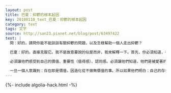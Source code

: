 ```yaml
---
layout: post
title: 巴夏：抑鬱的根本起因
key: 20180110_text_巴夏：抑鬱的根本起因
category: text
tags: 文字
source: http://san23.pixnet.net/blog/post/63497422
text: |
  問：好的，請問你能不能談談有關抑鬱的問題，以及怎樣幫助一個人走出抑鬱？

  巴夏：好的。直接克服它。我不是故意要說的似是而非，我來解釋一下。首先，你必須知道，在你們的星球上、社會裡、種群中，很多你們所謂的情緒狀態，及其可能引發的精神狀況，它們首先、最先都是源於「對自我價值的貶抑」。因此，恢復治癒這類問題的主要因素是「對個體價值的肯定」。

  必須讓他們感受到自己的價值、重要性（值得感）、認同感。必須讓他們知道，他們是被愛著的，被支持著的，值得被照顧的。這可以通過多種具創造性的方式來教導、反映、展現給他們，當然個體差異決定了什麼方法、映像、事例最合適他們。但這一切都必須掛鉤於你們說的「重要性，認同感，根本價值肯定」之上。必須以此為基礎。然後才會有所進展。

  一旦一個人意識到：存在即是價值，因造化從不做無價值的事。所以如果他們明白：自己的存在本身就是一種認可。他們將找到自我價值，然後在那基礎上添磚加瓦，以他們自己的方式進一步表達自己的價值所在。
---
```


{%- include algolia-hack.html -%}
